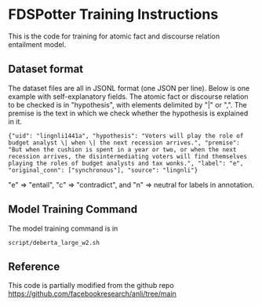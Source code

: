 # FDSPotter Training Instructions

This is the code for training for atomic fact and discourse relation entailment model.

## Dataset format

The dataset files are all in JSONL format (one JSON per line). Below is one example with self-explanatory fields. The atomic fact or discourse relation to be checked is in "hypothesis", with elements delimited by "|" or ",". The premise is the text in which we check whether the hypothesis is explained in it. 

    {"uid": "lingnli1441a", "hypothesis": "Voters will play the role of budget analyst \| when \| the next recession arrives.", "premise": "But when the cushion is spent in a year or two, or when the next recession arrives, the disintermediating voters will find themselves playing the roles of budget analysts and tax wonks.", "label": "e", "original_conn": ["synchronous"], "source": "lingnli"}

"e" => "entail", "c" => "contradict", and "n" => neutral for labels in annotation.

## Model Training Command

The model training command is in 

    script/deberta_large_w2.sh

## Reference

This code is partially modified from the github repo
https://github.com/facebookresearch/anli/tree/main 